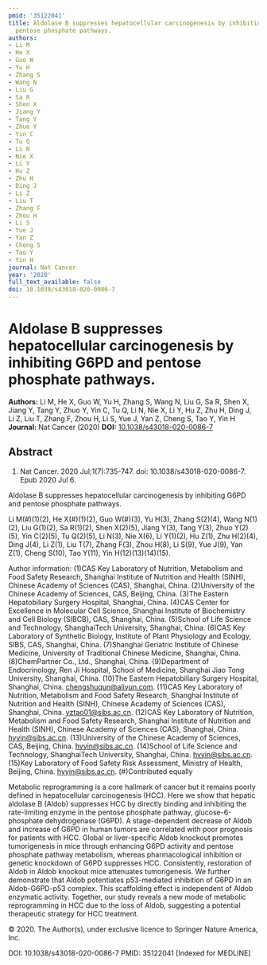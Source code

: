 ```yaml
---
pmid: '35122041'
title: Aldolase B suppresses hepatocellular carcinogenesis by inhibiting G6PD and
  pentose phosphate pathways.
authors:
- Li M
- He X
- Guo W
- Yu H
- Zhang S
- Wang N
- Liu G
- Sa R
- Shen X
- Jiang Y
- Tang Y
- Zhuo Y
- Yin C
- Tu Q
- Li N
- Nie X
- Li Y
- Hu Z
- Zhu H
- Ding J
- Li Z
- Liu T
- Zhang F
- Zhou H
- Li S
- Yue J
- Yan Z
- Cheng S
- Tao Y
- Yin H
journal: Nat Cancer
year: '2020'
full_text_available: false
doi: 10.1038/s43018-020-0086-7
---
```


# Aldolase B suppresses hepatocellular carcinogenesis by inhibiting G6PD and pentose phosphate pathways.
**Authors:** Li M, He X, Guo W, Yu H, Zhang S, Wang N, Liu G, Sa R, Shen X, Jiang Y, Tang Y, Zhuo Y, Yin C, Tu Q, Li N, Nie X, Li Y, Hu Z, Zhu H, Ding J, Li Z, Liu T, Zhang F, Zhou H, Li S, Yue J, Yan Z, Cheng S, Tao Y, Yin H
**Journal:** Nat Cancer (2020)
**DOI:** [10.1038/s43018-020-0086-7](https://doi.org/10.1038/s43018-020-0086-7)

## Abstract

1. Nat Cancer. 2020 Jul;1(7):735-747. doi: 10.1038/s43018-020-0086-7. Epub 2020
Jul  6.

Aldolase B suppresses hepatocellular carcinogenesis by inhibiting G6PD and 
pentose phosphate pathways.

Li M(#)(1)(2), He X(#)(1)(2), Guo W(#)(3), Yu H(3), Zhang S(2)(4), Wang N(1)(2), 
Liu G(1)(2), Sa R(1)(2), Shen X(2)(5), Jiang Y(3), Tang Y(3), Zhuo Y(2)(5), Yin 
C(2)(5), Tu Q(2)(5), Li N(3), Nie X(6), Li Y(1)(2), Hu Z(1), Zhu H(2)(4), Ding 
J(4), Li Z(1), Liu T(7), Zhang F(3), Zhou H(8), Li S(9), Yue J(9), Yan Z(1), 
Cheng S(10), Tao Y(11), Yin H(12)(13)(14)(15).

Author information:
(1)CAS Key Laboratory of Nutrition, Metabolism and Food Safety Research, 
Shanghai Institute of Nutrition and Health (SINH), Chinese Academy of Sciences 
(CAS), Shanghai, China.
(2)University of the Chinese Academy of Sciences, CAS, Beijing, China.
(3)The Eastern Hepatobiliary Surgery Hospital, Shanghai, China.
(4)CAS Center for Excellence in Molecular Cell Science, Shanghai Institute of 
Biochemistry and Cell Biology (SIBCB), CAS, Shanghai, China.
(5)School of Life Science and Technology, ShanghaiTech University, Shanghai, 
China.
(6)CAS Key Laboratory of Synthetic Biology, Institute of Plant Physiology and 
Ecology, SIBS, CAS, Shanghai, China.
(7)Shanghai Geriatric Institute of Chinese Medicine, University of Traditional 
Chinese Medicine, Shanghai, China.
(8)ChemPartner Co., Ltd., Shanghai, China.
(9)Department of Endocrinology, Ren Ji Hospital, School of Medicine, Shanghai 
Jiao Tong University, Shanghai, China.
(10)The Eastern Hepatobiliary Surgery Hospital, Shanghai, China. 
chengshuqun@aliyun.com.
(11)CAS Key Laboratory of Nutrition, Metabolism and Food Safety Research, 
Shanghai Institute of Nutrition and Health (SINH), Chinese Academy of Sciences 
(CAS), Shanghai, China. yztao01@sibs.ac.cn.
(12)CAS Key Laboratory of Nutrition, Metabolism and Food Safety Research, 
Shanghai Institute of Nutrition and Health (SINH), Chinese Academy of Sciences 
(CAS), Shanghai, China. hyyin@sibs.ac.cn.
(13)University of the Chinese Academy of Sciences, CAS, Beijing, China. 
hyyin@sibs.ac.cn.
(14)School of Life Science and Technology, ShanghaiTech University, Shanghai, 
China. hyyin@sibs.ac.cn.
(15)Key Laboratory of Food Safety Risk Assessment, Ministry of Health, Beijing, 
China. hyyin@sibs.ac.cn.
(#)Contributed equally

Metabolic reprogramming is a core hallmark of cancer but it remains poorly 
defined in hepatocellular carcinogenesis (HCC). Here we show that hepatic 
aldolase B (Aldob) suppresses HCC by directly binding and inhibiting the 
rate-limiting enzyme in the pentose phosphate pathway, glucose-6-phosphate 
dehydrogenase (G6PD). A stage-dependent decrease of Aldob and increase of G6PD 
in human tumors are correlated with poor prognosis for patients with HCC. Global 
or liver-specific Aldob knockout promotes tumorigenesis in mice through 
enhancing G6PD activity and pentose phosphate pathway metabolism, whereas 
pharmacological inhibition or genetic knockdown of G6PD suppresses HCC. 
Consistently, restoration of Aldob in Aldob knockout mice attenuates 
tumorigenesis. We further demonstrate that Aldob potentiates p53-mediated 
inhibition of G6PD in an Aldob-G6PD-p53 complex. This scaffolding effect is 
independent of Aldob enzymatic activity. Together, our study reveals a new mode 
of metabolic reprogramming in HCC due to the loss of Aldob, suggesting a 
potential therapeutic strategy for HCC treatment.

© 2020. The Author(s), under exclusive licence to Springer Nature America, Inc.

DOI: 10.1038/s43018-020-0086-7
PMID: 35122041 [Indexed for MEDLINE]
